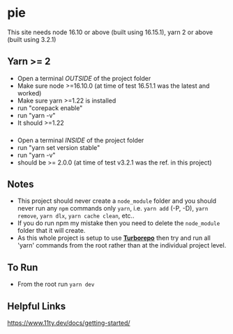 # pie

This site needs node 16.10 or above (built using 16.15.1), yarn 2 or above (built using 3.2.1)

## Yarn >= 2

- Open a terminal *OUTSIDE* of the project folder
- Make sure node >=16.10.0 (at time of test 16.51.1 was the latest and worked)
- Make sure yarn >=1.22 is installed
- run "corepack enable"
- run "yarn -v"
- It should >=1.22
###
- Open a terminal *INSIDE* of the project folder
- run "yarn set version stable"
- run "yarn -v"
- should be >= 2.0.0 (at time of test v3.2.1 was the ref. in this project)

## Notes
- This project should never create a `node_module` folder and you should never run any `npm` commands only `yarn`, i.e. `yarn add` (-P, -D), `yarn remove`, `yarn dlx`, `yarn cache clean`, etc..
- If you do run npm my mistake then you need to delete the `node_module` folder that it will create.
- As this whole project is setup to use [**Turborepo**](https://turborepo.org/docs) then try and run all 'yarn' commands from the root rather than at the individual project level.

## To Run

- From the root run `yarn dev`

## Helpful Links

https://www.11ty.dev/docs/getting-started/
